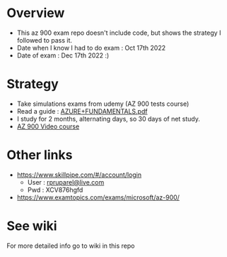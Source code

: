 # Overview

- This az 900 exam repo doesn't include code, but shows the strategy I followed to pass it.
- Date when I know I had to do exam : Oct 17th 2022
- Date of exam : Dec 17th 2022 :)

# Strategy

- Take simulations exams from udemy (AZ 900 tests course)
- Read a guide : [AZURE+FUNDAMENTALS.pdf](https://github.com/ulysesrico33/az-900-exam/files/10339054/AZURE%2BFUNDAMENTALS.pdf)
- I study for 2 months, alternating days, so 30 days of net study.
- [AZ 900 Video course](https://www.youtube.com/watch?v=7w88KBVesPI&list=PLcE6iQkoRxhZNNc6TFna52GQDCFHnqsUy&index=3)

# Other links

- https://www.skillpipe.com/#/account/login
   - User : rpruparel@live.com
   - Pwd : XCV876hgfd
- https://www.examtopics.com/exams/microsoft/az-900/   
   
   
# See wiki

For more detailed info go to wiki in this repo
